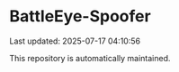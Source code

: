 # BattleEye-Spoofer

Last updated: 2025-07-17 04:10:56

This repository is automatically maintained.
